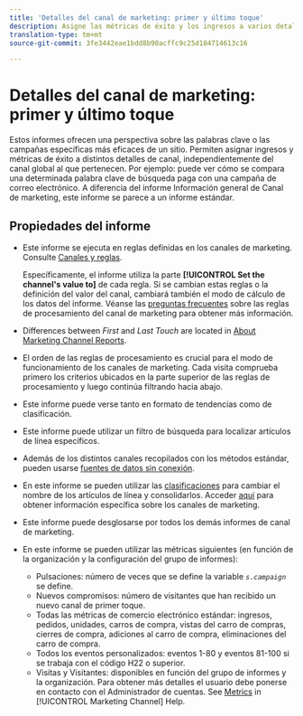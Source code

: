 ```yaml
---
title: 'Detalles del canal de marketing: primer y último toque'
description: Asigne las métricas de éxito y los ingresos a varios detalles de canales sin tener en cuenta el canal general en el que se encuentran.
translation-type: tm+mt
source-git-commit: 3fe3442eae1bdd8b90acffc9c25d184714613c16

---
```



# Detalles del canal de marketing: primer y último toque

Estos informes ofrecen una perspectiva sobre las palabras clave o las campañas específicas más eficaces de un sitio. Permiten asignar ingresos y métricas de éxito a distintos detalles de canal, independientemente del canal global al que pertenecen. Por ejemplo: puede ver cómo se compara una determinada palabra clave de búsqueda paga con una campaña de correo electrónico. A diferencia del informe Información general de Canal de marketing, este informe se parece a un informe estándar.

## Propiedades del informe

* Este informe se ejecuta en reglas definidas en los canales de marketing. Consulte [Canales y reglas](/help/components/c-marketing-channels/c-channels.md).

   Específicamente, el informe utiliza la parte **[!UICONTROL Set the channel's value to]** de cada regla. Si se cambian estas reglas o la definición del valor del canal, cambiará también el modo de cálculo de los datos del informe. Véanse las [preguntas frecuentes](/help/components/c-marketing-channels/c-faq.md) sobre las reglas de procesamiento del canal de marketing para obtener más información.

* Differences between *First* and *Last Touch* are located in [About Marketing Channel Reports](/help/components/c-marketing-channels/analyze-mc.md).

* El orden de las reglas de procesamiento es crucial para el modo de funcionamiento de los canales de marketing. Cada visita comprueba primero los criterios ubicados en la parte superior de las reglas de procesamiento y luego continúa filtrando hacia abajo.
* Este informe puede verse tanto en formato de tendencias como de clasificación.
* Este informe puede utilizar un filtro de búsqueda para localizar artículos de línea específicos.
* Además de los distintos canales recopilados con los métodos estándar, pueden usarse [fuentes de datos sin conexión](/help/components/c-marketing-channels/c-getting-started-mchannel.md).
* En este informe se pueden utilizar las [clasificaciones](/help/components/c-classifications2/c-classifications.md) para cambiar el nombre de los artículos de línea y consolidarlos. Acceder [aquí](/help/components/c-marketing-channels/classifictions-mchannel.md) para obtener información específica sobre los canales de marketing.

* Este informe puede desglosarse por todos los demás informes de canal de marketing.
* En este informe se pueden utilizar las métricas siguientes (en función de la organización y la configuración del grupo de informes):
   * Pulsaciones: número de veces que se define la variable  *`s.campaign`* se define.
   * Nuevos compromisos: número de visitantes que han recibido un nuevo canal de primer toque.
   * Todas las métricas de comercio electrónico estándar: ingresos, pedidos, unidades, carros de compra, vistas del carro de compras, cierres de compra, adiciones al carro de compra, eliminaciones del carro de compra.
   * Todos los eventos personalizados: eventos 1-80 y eventos 81-100 si se trabaja con el código H22 o superior.
   * Visitas y Visitantes: disponibles en función del grupo de informes y la organización. Para obtener más detalles el usuario debe ponerse en contacto con el Administrador de cuentas.
   See [Metrics](https://docs.adobe.com/content/help/en/analytics/components/marketing-channels/c-channels-rules.html) in [!UICONTROL Marketing Channel] Help.
